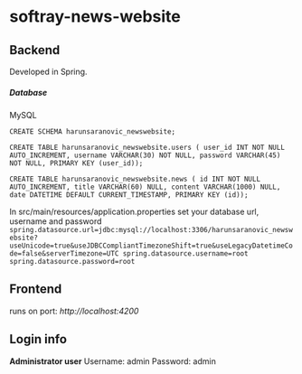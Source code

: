 # softray-news-website

## Backend

Developed in Spring.

##### Database

MySQL

`CREATE SCHEMA harunsaranovic_newswebsite;`
`CREATE TABLE harunsaranovic_newswebsite.users ( user_id INT NOT NULL AUTO_INCREMENT, username VARCHAR(30) NOT NULL, password VARCHAR(45) NOT NULL, PRIMARY KEY (user_id));`
`CREATE TABLE harunsaranovic_newswebsite.news ( id INT NOT NULL AUTO_INCREMENT, title VARCHAR(60) NULL, content VARCHAR(1000) NULL, date DATETIME DEFAULT CURRENT_TIMESTAMP, PRIMARY KEY (id));`

In src/main/resources/application.properties set your database url, username and password
`spring.datasource.url=jdbc:mysql://localhost:3306/harunsaranovic_newswebsite?useUnicode=true&useJDBCCompliantTimezoneShift=true&useLegacyDatetimeCode=false&serverTimezone=UTC spring.datasource.username=root spring.datasource.password=root`

## Frontend

runs on port: _http://localhost:4200_

## Login info

**Administrator user**
Username: admin
Password: admin
